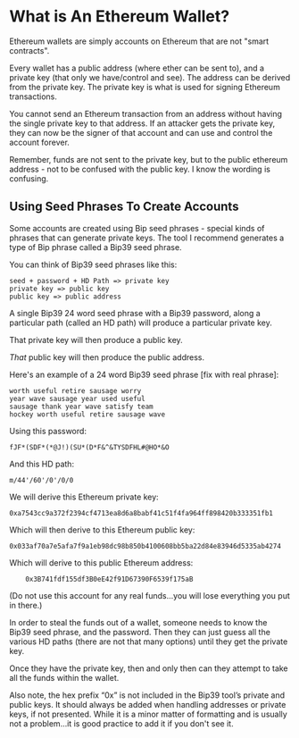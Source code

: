 # What is An Ethereum Wallet?

Ethereum wallets are simply accounts on Ethereum that are not "smart contracts".

Every wallet has a public address (where ether can be sent to), and a private key (that only we have/control and see). The address can be derived from the private key. The private key is what is used for signing Ethereum transactions.

You cannot send an Ethereum transaction from an address without having the single private key to that address. If an attacker gets the private key, they can now be the signer of that account and can use and control the account forever.

Remember, funds are not sent to the private key, but to the public ethereum address - not to be confused with the public key. I know the wording is confusing.

## Using Seed Phrases To Create Accounts

Some accounts are created using Bip seed phrases - special kinds of phrases that can generate private keys. The tool I recommend generates a type of Bip phrase called a Bip39 seed phrase.

You can think of Bip39 seed phrases like this:

```
seed + password + HD Path => private key
private key => public key
public key => public address
```

A single Bip39 24 word seed phrase with a Bip39 password, along a particular path (called an HD path) will produce a particular private key.

That private key will then produce a public key.

*That* public key will then produce the public address.

Here's an example of a 24 word Bip39 seed phrase [fix with real phrase]:

	worth useful retire sausage worry 
	year wave sausage year used useful 
	sausage thank year wave satisfy team 
	hockey worth useful retire sausage wave

Using this password:

	fJF*(SDF*(*@J!)(SU*(D*F&^&TYSDFHL#@HO*&O

And this HD path:

	m/44'/60'/0'/0/0

We will derive this Ethereum private key:

	0xa7543cc9a372f2394cf4713ea8d6a8babf41c51f4fa964ff898420b333351fb1

Which will then derive to this Ethereum public key:

	0x033af70a7e5afa7f9a1eb98dc98b850b4100608bb5ba22d84e83946d5335ab4274

Which will derive to this public Ethereum address:
		
		0x3B741fdf155df3B0eE42f91D67390F6539f175aB

(Do not use this account for any real funds...you will lose everything you put in there.)

In order to steal the funds out of a wallet, someone needs to know the Bip39 seed phrase, and the password. Then they can just guess all the various HD paths (there are not that many options) until they get the private key.

Once they have the private key, then and only then can they attempt to take all the funds within the wallet.





Also note, the hex prefix “0x” is not included in the Bip39 tool’s private and public keys. It should always be added when handling addresses or private keys, if not presented. While it is a minor matter of formatting and is usually not a problem...it is good practice to add it if you don't see it.